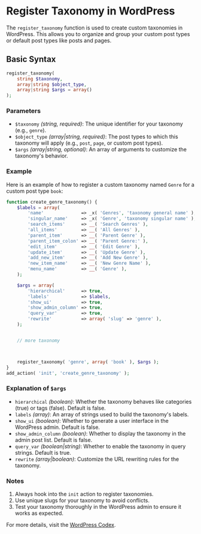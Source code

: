 # Register Taxonomy in WordPress

The `register_taxonomy` function is used to create custom taxonomies in WordPress. This allows you to organize and group your custom post types or default post types like posts and pages.

## Basic Syntax

```php
register_taxonomy(
    string $taxonomy,
    array|string $object_type,
    array|string $args = array()
);
```

### Parameters

-   `$taxonomy` _(string, required)_: The unique identifier for your taxonomy (e.g., `genre`).
-   `$object_type` _(array|string, required)_: The post types to which this taxonomy will apply (e.g., `post`, `page`, or custom post types).
-   `$args` _(array|string, optional)_: An array of arguments to customize the taxonomy's behavior.

### Example

Here is an example of how to register a custom taxonomy named `Genre` for a custom post type `book`:

```php
function create_genre_taxonomy() {
    $labels = array(
        'name'              => _x( 'Genres', 'taxonomy general name' ),
        'singular_name'     => _x( 'Genre', 'taxonomy singular name' ),
        'search_items'      => __( 'Search Genres' ),
        'all_items'         => __( 'All Genres' ),
        'parent_item'       => __( 'Parent Genre' ),
        'parent_item_colon' => __( 'Parent Genre:' ),
        'edit_item'         => __( 'Edit Genre' ),
        'update_item'       => __( 'Update Genre' ),
        'add_new_item'      => __( 'Add New Genre' ),
        'new_item_name'     => __( 'New Genre Name' ),
        'menu_name'         => __( 'Genre' ),
    );

    $args = array(
        'hierarchical'      => true,
        'labels'            => $labels,
        'show_ui'           => true,
        'show_admin_column' => true,
        'query_var'         => true,
        'rewrite'           => array( 'slug' => 'genre' ),
    );


    // more taxonomy



    register_taxonomy( 'genre', array( 'book' ), $args );
}
add_action( 'init', 'create_genre_taxonomy' );
```

### Explanation of `$args`

-   `hierarchical` _(boolean)_: Whether the taxonomy behaves like categories (true) or tags (false). Default is false.
-   `labels` _(array)_: An array of strings used to build the taxonomy's labels.
-   `show_ui` _(boolean)_: Whether to generate a user interface in the WordPress admin. Default is false.
-   `show_admin_column` _(boolean)_: Whether to display the taxonomy in the admin post list. Default is false.
-   `query_var` _(boolean|string)_: Whether to enable the taxonomy in query strings. Default is true.
-   `rewrite` _(array|boolean)_: Customize the URL rewriting rules for the taxonomy.

### Notes

1. Always hook into the `init` action to register taxonomies.
2. Use unique slugs for your taxonomy to avoid conflicts.
3. Test your taxonomy thoroughly in the WordPress admin to ensure it works as expected.

For more details, visit the [WordPress Codex](https://developer.wordpress.org/reference/functions/register_taxonomy/).
